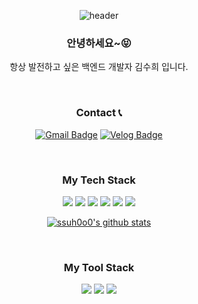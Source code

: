 <div align="center">

![header](https://capsule-render.vercel.app/api?type=waving&color=FBB9A8&height=300&section=header&text=SOO%20HEE&fontSize=90&animation=twinkling)
<br/>
  ### 안녕하세요~😝

  항상 발전하고 싶은 백엔드 개발자 김수희 입니다.

 <br/>
 
   ### Contact 📞

[![Gmail Badge](https://img.shields.io/badge/Gmail-d14836?style=flat-square&logo=Gmail&logoColor=white&link=mailto:sootart.o3o@gmail.com)](mailto:sootart.o3o@gmail.com)
[![Velog Badge](https://img.shields.io/badge/Velog-FFFFFF?style=flat-square&logo=Velog&link=https://velog.io/@ssuh0o0)](https://velog.io/@ssuh0o0)
  
  <br/>
  
  ###  My Tech Stack 


  <img src="https://img.shields.io/badge/SpringBoot-6DB33F?style=flat-square&logo=SpringBoot&logoColor=white"/>
  <img src="https://img.shields.io/badge/Java-007396?style=flat-square&logo=OpenJDK&logoColor=white"/>
  <img src="https://img.shields.io/badge/Mysql-4479A1?style=flat-square&logo=Mysql&logoColor=white"/>

  <img src="https://img.shields.io/badge/Python-3776AB?style=flat-square&logo=python&logoColor=white"/>
  <img src="https://img.shields.io/badge/C++-00599C?style=flat-square&logo=c%2B%2B&logoColor=white"/>
  <img src="https://img.shields.io/badge/Go-00ADD8?style=flat-square&logo=Go&logoColor=white"/>

  <br/>

  [![ssuh0o0's github stats](https://github-readme-stats.vercel.app/api/top-langs/?username=ssuh0o0&show_icons=true&hide_border=true&title_color=FFFFFF&icon_color=004386&layout=compact&theme=dark)](https://github.com/ssuh0o0)

<br/>

 ###   My Tool Stack 


  <img src="https://img.shields.io/badge/Slack-4A154B?style=flat-square&logo=Slack&logoColor=white"/>
  <img src="https://img.shields.io/badge/Notion-000000?style=flat-square&logo=Notion&logoColor=white"/>
  <img src="https://img.shields.io/badge/Github-181717?style=flat-square&logo=Github&logoColor=white"/>


</div>
